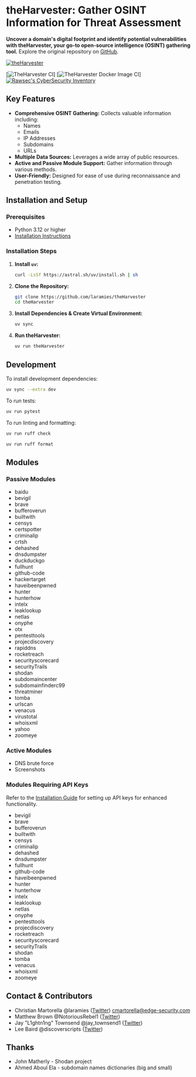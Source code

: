 # theHarvester: Gather OSINT Information for Threat Assessment

**Uncover a domain's digital footprint and identify potential vulnerabilities with theHarvester, your go-to open-source intelligence (OSINT) gathering tool.** Explore the original repository on [GitHub](https://github.com/laramies/theHarvester).

[![theHarvester](https://github.com/laramies/theHarvester/blob/master/theHarvester-logo.webp)](https://github.com/laramies/theHarvester)

[![TheHarvester CI](https://github.com/laramies/theHarvester/workflows/TheHarvester%20Python%20CI/badge.svg)]
[![TheHarvester Docker Image CI](https://github.com/laramies/theHarvester/workflows/TheHarvester%20Docker%20Image%20CI/badge.svg)]
[![Rawsec's CyberSecurity Inventory](https://inventory.raw.pm/img/badges/Rawsec-inventoried-FF5050_flat_without_logo.svg)](https://inventory.raw.pm/)

## Key Features

*   **Comprehensive OSINT Gathering:** Collects valuable information including:
    *   Names
    *   Emails
    *   IP Addresses
    *   Subdomains
    *   URLs
*   **Multiple Data Sources:** Leverages a wide array of public resources.
*   **Active and Passive Module Support:** Gather information through various methods.
*   **User-Friendly:** Designed for ease of use during reconnaissance and penetration testing.

## Installation and Setup

### Prerequisites

*   Python 3.12 or higher
*   [Installation Instructions](https://github.com/laramies/theHarvester/wiki/Installation)

### Installation Steps

1.  **Install `uv`:**
    ```bash
    curl -LsSf https://astral.sh/uv/install.sh | sh
    ```

2.  **Clone the Repository:**
    ```bash
    git clone https://github.com/laramies/theHarvester
    cd theHarvester
    ```

3.  **Install Dependencies & Create Virtual Environment:**
    ```bash
    uv sync
    ```

4.  **Run theHarvester:**
    ```bash
    uv run theHarvester
    ```

## Development

To install development dependencies:
```bash
uv sync --extra dev
```

To run tests:
```bash
uv run pytest
```

To run linting and formatting:
```bash
uv run ruff check
```
```bash
uv run ruff format
```

## Modules

### Passive Modules

*   baidu
*   bevigil
*   brave
*   bufferoverun
*   builtwith
*   censys
*   certspotter
*   criminalip
*   crtsh
*   dehashed
*   dnsdumpster
*   duckduckgo
*   fullhunt
*   github-code
*   hackertarget
*   haveibeenpwned
*   hunter
*   hunterhow
*   intelx
*   leaklookup
*   netlas
*   onyphe
*   otx
*   pentesttools
*   projecdiscovery
*   rapiddns
*   rocketreach
*   securityscorecard
*   securityTrails
*   shodan
*   subdomaincenter
*   subdomainfinderc99
*   threatminer
*   tomba
*   urlscan
*   venacus
*   virustotal
*   whoisxml
*   yahoo
*   zoomeye

### Active Modules

*   DNS brute force
*   Screenshots

### Modules Requiring API Keys

Refer to the [Installation Guide](https://github.com/laramies/theHarvester/wiki/Installation#api-keys) for setting up API keys for enhanced functionality.

*   bevigil
*   brave
*   bufferoverun
*   builtwith
*   censys
*   criminalip
*   dehashed
*   dnsdumpster
*   fullhunt
*   github-code
*   haveibeenpwned
*   hunter
*   hunterhow
*   intelx
*   leaklookup
*   netlas
*   onyphe
*   pentesttools
*   projecdiscovery
*   rocketreach
*   securityscorecard
*   securityTrails
*   shodan
*   tomba
*   venacus
*   whoisxml
*   zoomeye

## Contact & Contributors

*   Christian Martorella @laramies ([Twitter](https://twitter.com/laramies))
    cmartorella@edge-security.com
*   Matthew Brown @NotoriousRebel1 ([Twitter](https://twitter.com/NotoriousRebel1))
*   Jay "L1ghtn1ng" Townsend @jay_townsend1 ([Twitter](https://twitter.com/jay_townsend1))
*   Lee Baird @discoverscripts ([Twitter](https://twitter.com/discoverscripts))

## Thanks

*   John Matherly - Shodan project
*   Ahmed Aboul Ela - subdomain names dictionaries (big and small)